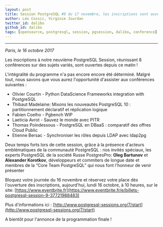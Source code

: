 ```yaml
---
layout: post
title: Session PostgreSQL #9 du 17 novembre, les inscriptions sont ouvertes !
author: Léo Cossic, Virginie Jourdan
twitter_id: dalibo
github_id: dalibo
tags: [opensource, postgresql, session, pgsession, dalibo, conference]
---
```


---
*Paris, le 16 octobre 2017*

Les inscriptions à notre neuvième PostgreSQL Session, réunissant 8 conférences sur des sujets variés, sont ouvertes depuis ce matin !

<!--MORE-->

 L'intégralité du programme n'a pas encore encore été déterminé. Malgré tout, nous savons que vous aurez l'opportunité d'assister aux conférences suivantes :

   * Olivier Courtin - Python DataScience Frameworks integration with PostgreSQL 
   * Thibaut Madelaine: Mixons les nouveautés PostgreSQL 10 : partitionnement déclaratif et réplication logique 
   * Fabien Coelho - Pgbench WIP 
   * Laeticia Avrot - Sauvez le monde avec PITR
   * Thomas Poindessous - PostgreSQL en DBaaS : comparatif des offres Cloud Public
   * Etienne Bersac - Synchroniser les rôles depuis LDAP avec ldap2pg

Deux temps forts lors de cette session, grâce à la présence d'acteurs emblématiques de la communauté PostgreSQL : nos invités spéciaux, les experts PostgreSQL de la société Russe PostgresPro: **Oleg Bartunov** et **Alexander Korotkov**, développeurs et commiters de longue date et membres de la “Core Team PostgreSQL” qui nous font l'honneur de venir présenter

Bloquez votre journée du 16 novembre et réservez votre place dès l'ouverture des inscriptions, aujourd'hui, lundi 16 octobre, à 10 heures, sur le site: [https://www.eventbrite.fr](https://www.eventbrite.fr/e/billets-postgresql-session-9-37721988483)

Plus d'informations ici : [http://www.postgresql-sessions.org/7/start](http://www.postgresql-sessions.org/7/start)

A bientôt pour l'annonce de la programmation finale !
